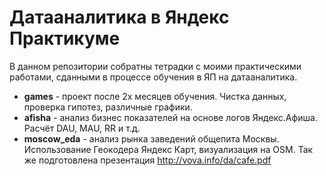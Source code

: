# Датааналитика в Яндекс Практикуме

В данном репозитории собратны тетрадки с моими практическими работами, сданными в процессе обучения в ЯП на датааналитика.
* __games__ - проект после 2х месяцев обучения. Чистка данных, проверка гипотез, различные графики.
* __afisha__ - анализ бизнес показателей на основе логов Яндекс.Афиша. Расчёт DAU, MAU, RR и т.д.
* __moscow_eda__ - анализ рынка заведений общепита Москвы. Использование Геокодера Яндекс Карт, визуализация на OSM. Так же подготовлена презентация http://vova.info/da/cafe.pdf


